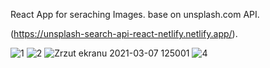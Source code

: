 React App for seraching Images.
base on unsplash.com API.

(https://unsplash-search-api-react-netlify.netlify.app/).

![1](https://user-images.githubusercontent.com/25160664/110238780-c46dd200-7f43-11eb-8fde-2454c197988f.png)
![2](https://user-images.githubusercontent.com/25160664/110238781-c59eff00-7f43-11eb-9559-61cec408983f.png)
![Zrzut ekranu 2021-03-07 125001](https://user-images.githubusercontent.com/25160664/110238782-c768c280-7f43-11eb-881b-c615bf1a128d.png)
![4](https://user-images.githubusercontent.com/25160664/110238783-c9328600-7f43-11eb-92e2-7c97ca65552a.png)
